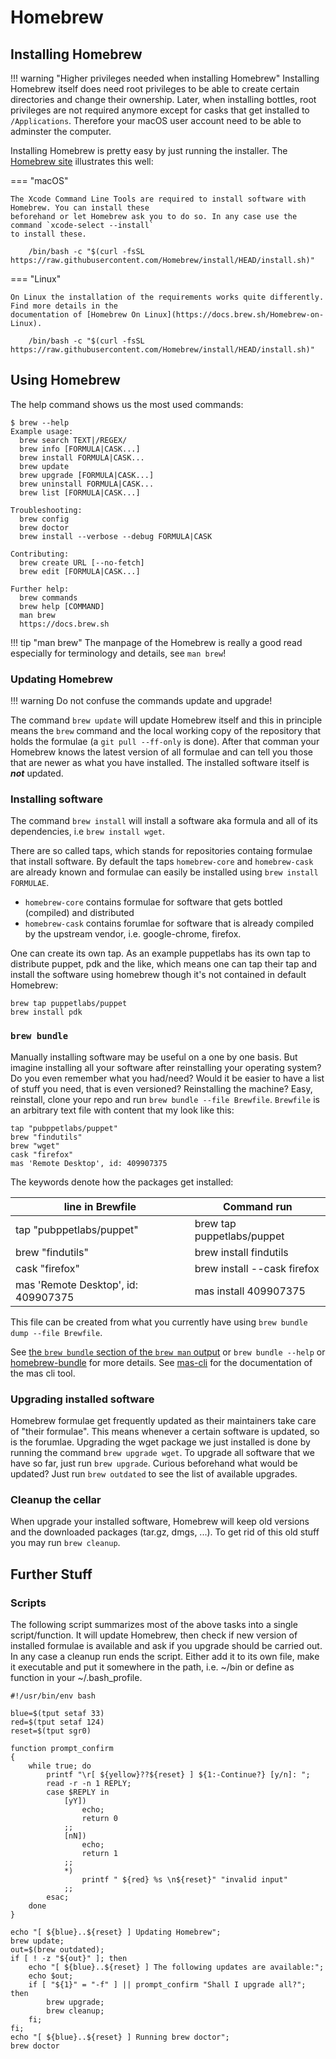 # Homebrew

## Installing Homebrew

!!! warning "Higher privileges needed when installing Homebrew"
    Installing Homebrew itself does need root privileges to be able to create certain
    directories and change their ownership. Later, when installing bottles, root
    privileges are not required anymore except for casks that get installed to
    `/Applications`. Therefore your macOS user account need to be able to adminster
    the computer.

Installing Homebrew is pretty easy by just running the installer. The [Homebrew site](https://brew.sh/)
illustrates this well:

=== "macOS"

    The Xcode Command Line Tools are required to install software with Homebrew. You can install these
    beforehand or let Homebrew ask you to do so. In any case use the command `xcode-select --install`
    to install these.
    
        /bin/bash -c "$(curl -fsSL https://raw.githubusercontent.com/Homebrew/install/HEAD/install.sh)"

=== "Linux"

    On Linux the installation of the requirements works quite differently. Find more details in the
    documentation of [Homebrew On Linux](https://docs.brew.sh/Homebrew-on-Linux).
    
        /bin/bash -c "$(curl -fsSL https://raw.githubusercontent.com/Homebrew/install/HEAD/install.sh)"

## Using Homebrew

The help command shows us the most used commands:

    $ brew --help
    Example usage:
      brew search TEXT|/REGEX/
      brew info [FORMULA|CASK...]
      brew install FORMULA|CASK...
      brew update
      brew upgrade [FORMULA|CASK...]
      brew uninstall FORMULA|CASK...
      brew list [FORMULA|CASK...]

    Troubleshooting:
      brew config
      brew doctor
      brew install --verbose --debug FORMULA|CASK

    Contributing:
      brew create URL [--no-fetch]
      brew edit [FORMULA|CASK...]

    Further help:
      brew commands
      brew help [COMMAND]
      man brew
      https://docs.brew.sh

!!! tip "man brew"
    The manpage of the Homebrew is really a good read especially for terminology and details, see `man brew`!

### Updating Homebrew

!!! warning
    Do not confuse the commands update and upgrade!

The command `brew update` will update Homebrew itself and this in principle means the `brew` command
and the local working copy of the repository that holds the formulae (a `git pull --ff-only` is done).
After that comman your Homebrew knows the latest version of all formulae and can tell you those that
are newer as what you have installed. The installed software itself is ***not*** updated.

### Installing software

The command `brew install` will install a software aka formula and all of its dependencies, i.e `brew install wget`.

There are so called taps, which stands for repositories containg formulae that install software. By default the taps
`homebrew-core` and `homebrew-cask` are already known and formulae can easily be installed using `brew install FORMULAE`. 

* `homebrew-core` contains formulae for software that gets bottled (compiled) and distributed
* `homebrew-cask` contains forumlae for software that is already compiled by the upstream vendor, i.e. google-chrome, firefox.

One can create its own tap. As an example puppetlabs has its own tap to distribute puppet, pdk and the like, which means one
can tap their tap and install the software using homebrew though it's not contained in default Homebrew:

```
brew tap puppetlabs/puppet
brew install pdk
```


### **`brew bundle`**

Manually installing software may be useful on a one by one basis. But imagine installing all your software
after reinstalling your operating system? Do you even remember what you had/need? Would it be easier to have
a list of stuff you need, that is even versioned? Reinstalling the machine? Easy, reinstall, clone your repo
and run `brew bundle --file Brewfile`. `Brewfile` is an arbitrary text file with content that my look like this:

```
tap "pubppetlabs/puppet"
brew "findutils"
brew "wget"
cask "firefox"
mas 'Remote Desktop', id: 409907375
```

The keywords denote how the packages get installed:

line in Brewfile|Command run
---|---
tap "pubppetlabs/puppet"|brew tap puppetlabs/puppet
brew "findutils"|brew install findutils
cask "firefox"|brew install --cask firefox
mas 'Remote Desktop', id: 409907375|mas install 409907375

This file can be created from what you currently have using `brew bundle dump --file Brewfile`.

See [the `brew bundle` section of the `brew man` output](https://docs.brew.sh/Manpage#bundle-subcommand) or `brew bundle --help` or [homebrew-bundle] for more details.
See [mas-cli] for the documentation of the mas cli tool.

### Upgrading installed software

Homebrew formulae get frequently updated as their maintainers take care of "their formulae". This
means whenever a certain software is updated, so is the forumlae. Upgrading the wget package we just
installed is done by running the command `brew upgrade wget`. To upgrade all software that we have
so far, just run `brew upgrade`. Curious beforehand what would be updated? Just run `brew outdated` to
see the list of available upgrades.

### Cleanup the cellar

When upgrade your installed software, Homebrew will keep old versions and the downloaded packages
(tar.gz, dmgs, ...). To get rid of this old stuff you may run `brew cleanup`.

## Further Stuff

### Scripts

The following script summarizes most of the above tasks into a single script/function. It
will update Homebrew, then check if new version of installed formulae is available and ask
if you upgrade should be carried out. In any case a cleanup run ends the script. Either
add it to its own file, make it executable and put it somewhere in the path, i.e.
~/bin or define as function in your ~/.bash_profile.

``` shell
#!/usr/bin/env bash

blue=$(tput setaf 33)
red=$(tput setaf 124)
reset=$(tput sgr0)

function prompt_confirm
{
    while true; do
        printf "\r[ ${yellow}??${reset} ] ${1:-Continue?} [y/n]: ";
        read -r -n 1 REPLY;
        case $REPLY in
            [yY])
                echo;
                return 0
            ;;
            [nN])
                echo;
                return 1
            ;;
            *)
                printf " ${red} %s \n${reset}" "invalid input"
            ;;
        esac;
    done
}

echo "[ ${blue}..${reset} ] Updating Homebrew";
brew update;
out=$(brew outdated);
if [ ! -z "${out}" ]; then
    echo "[ ${blue}..${reset} ] The following updates are available:";
    echo $out;
    if [ "${1}" = "-f" ] || prompt_confirm "Shall I upgrade all?"; then
        brew upgrade;
        brew cleanup;
    fi;
fi;
echo "[ ${blue}..${reset} ] Running brew doctor";
brew doctor
```

[homebrew-bundle]: https://github.com/Homebrew/homebrew-bundle
[homebrew-cask]: https://github.com/Homebrew/homebrew-cask
[homebrew-services]: https://github.com/Homebrew/homebrew-services
[mas-cli]: https://github.com/mas-cli/mas
